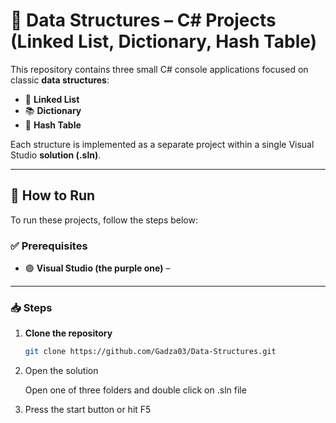 # 🧠 Data Structures – C# Projects (Linked List, Dictionary, Hash Table)

This repository contains three small C# console applications focused on classic **data structures**:

- 🔗 **Linked List**
- 📚 **Dictionary**
- 🧩 **Hash Table**

Each structure is implemented as a separate project within a single Visual Studio **solution (.sln)**.

---

## 🚀 How to Run

To run these projects, follow the steps below:

### ✅ Prerequisites

- 🟣 **Visual Studio (the purple one)** –

---

### 📥 Steps

1. **Clone the repository**

   ```bash
   git clone https://github.com/Gadza03/Data-Structures.git

   ```

2. Open the solution
   
   Open one of three folders and double click on .sln file

3. Press the start button or hit F5
